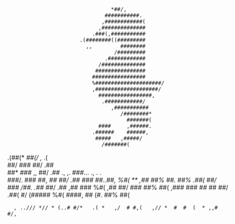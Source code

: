                                      *##/,                                      
                                   ###########.                                 
                                  ,############(                                
                                 ,##############                                
                               .###(,###########                                
                           .(########((#########                                
                             ,,         ########                                
                                      /#########                                
                                   .############                                
                                 /##############                                
                                ################                                
                               #################                                
                               %#####################/                          
                               ,####################/                           
                                 #################,                             
                                  .############/                                
                                     ,###########                               
                                        /########*                              
                                          #######(                              
                                 ####     ,######.                              
                               .######    ######,                               
                                #####   ,#####/                                 
                                  /#######(                                     
                                                                                
                                                                                
                                                                                
.(##(*   *##(/            ,*  .(                                                
  ##/     ###            ##/ .##                                                
  ##*     ###     ,,     ##/ .##  .,       ,.          ###...    .,       .  .  
  ###/.   ###  ##,  *##  ##/ .##   ###  ##..##, %#( ** ,##    ##%   ##. ##% .##(
  ##/     ### /##.  .##* ##/ .##   ,## ###      %#(    ,##    ##/   ### ##%  ##(
 ,###     ###   ##  ##   ##/ .##(  #/   (#####  %#(     ####,  ##  (#.  ##%  ##(
                                                                                
                                                                                
      , ../// *// * (..# #/*   .( *   ,/  # #,(   ,// *  #  #  (  * ,,# #/,     

